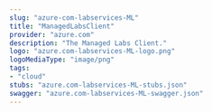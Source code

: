 ```yaml
---
slug: "azure-com-labservices-ML"
title: "ManagedLabsClient"
provider: "azure.com"
description: "The Managed Labs Client."
logo: "azure.com-labservices-ML-logo.png"
logoMediaType: "image/png"
tags:
- "cloud"
stubs: "azure.com-labservices-ML-stubs.json"
swagger: "azure.com-labservices-ML-swagger.json"
---
```

